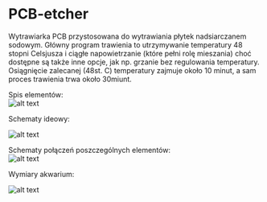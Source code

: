 # PCB-etcher  
 
Wytrawiarka PCB przystosowana do wytrawiania płytek nadsiarczanem sodowym.
Główny program trawienia to utrzymywanie temperatury 48 stopni Celsjusza i ciągłe
napowietrzanie (które pełni rolę mieszania) choć dostępne są także inne opcje, jak
np. grzanie bez regulowania temperatury. Osiągnięcie zalecanej (48st. C) temperatury
zajmuje około 10 minut, a sam proces trawienia trwa około 30miunt.  

Spis elementów:  
![alt text](https://github.com/Suarez94/PCB-etcher/blob/main/images/kosztorys.png)   

Schematy ideowy:  

![alt text](https://github.com/Suarez94/PCB-etcher/blob/main/images/schamat%20ideowy.png)   

Schematy połączeń poszczególnych elementów:  
![alt text](https://github.com/Suarez94/PCB-etcher/blob/main/images/schematy.png)   
  
Wymiary akwarium:  

![alt text](https://github.com/Suarez94/PCB-etcher/blob/main/images/akwarium.png)   





